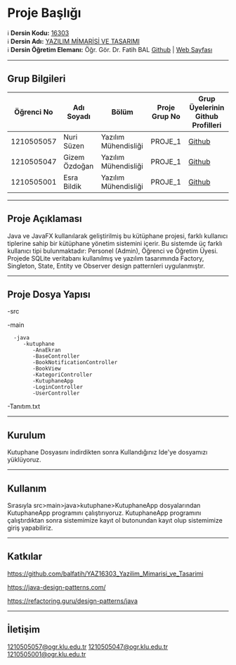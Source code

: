 # Proje Başlığı

:information_source: **Dersin Kodu:** [16303](https://ebp.klu.edu.tr/Ders/dersDetay/YAZ16303/716026/tr)  
:information_source: **Dersin Adı:** [YAZILIM MİMARİSİ VE TASARIMI](https://ebp.klu.edu.tr/Ders/dersDetay/YAZ16303/716026/tr)  
:information_source: **Dersin Öğretim Elemanı:** Öğr. Gör. Dr. Fatih BAL  [Github](https://github.com/balfatih)   |    [Web Sayfası](https://balfatih.github.io/)
   
---

## Grup Bilgileri

| Öğrenci No | Adı Soyadı        | Bölüm          		   | Proje Grup No | Grup Üyelerinin Github Profilleri             |
|------------|-------------------|-----------------------|---------------|-----------------------------------------------|
| 1210505057 | Nuri Süzen		   | Yazılım Mühendisliği  | PROJE_1       | [Github](https://github.com/zenheri)          |
| 1210505047 | Gizem Özdoğan     | Yazılım Mühendisliği  | PROJE_1       | [Github](https://github.com/gizemozdogan)     |
| 1210505001 | Esra Bildik       | Yazılım Mühendisliği  | PROJE_1       | [Github](https://github.com/esrabildikk)      |

---

## Proje Açıklaması

Java ve JavaFX kullanılarak geliştirilmiş bu kütüphane projesi, farklı kullanıcı tiplerine sahip bir kütüphane yönetim sistemini içerir. Bu sistemde üç farklı kullanıcı tipi bulunmaktadır: Personel (Admin), Öğrenci ve Öğretim Üyesi. Projede SQLite veritabanı kullanılmış ve yazılım tasarımında Factory, Singleton, State, Entity ve Observer design patternleri uygulanmıştır.

---

## Proje Dosya Yapısı


-src

   -main
   
      -java
         -kutuphane
            -AnaEkran
            -BaseController
            -BookNotificationController
            -BookView
            -KategoriController
            -KutuphaneApp
            -LoginController
            -UserController
-Tanıtım.txt



---

## Kurulum

Kutuphane Dosyasını indirdikten sonra Kullandığınız Ide'ye dosyamızı yüklüyoruz.


---

## Kullanım

Sırasıyla src>main>java>kutuphane>KutuphaneApp dosyalarından KutuphaneApp programını çalıştırıyoruz.
KutuphaneApp programını çalıştırdıktan sonra sistemimize kayıt ol butonundan kayıt olup sistemimize giriş yapabiliriz.

---

## Katkılar

https://github.com/balfatih/YAZ16303_Yazilim_Mimarisi_ve_Tasarimi

https://java-design-patterns.com/

https://refactoring.guru/design-patterns/java




---

## İletişim

1210505057@ogr.klu.edu.tr
1210505047@ogr.klu.edu.tr
1210505001@ogr.klu.edu.tr
